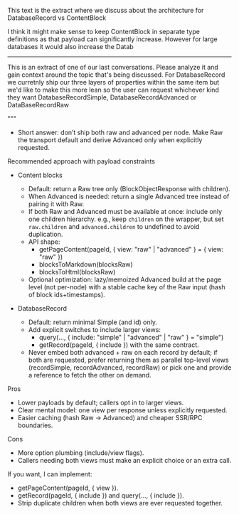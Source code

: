 This text is the extract where we discuss about the architecture for DatabaseRecord vs ContentBlock

I think it might make sense to keep ContentBlock in separate type definitions as that payload can significantly increase. However for large databases it would also increase the Datab

---

This is an extract of one of our last conversations. Please analyze it and gain context around the topic that's being discussed. For DatabaseRecord we curretnly ship our three layers of properties within the same item but we'd like to make this more lean so the user can request whichever kind they want DatabaseRecordSimple, DatabaseRecordAdvanced or DataBaseRecordRaw

"""

- Short answer: don’t ship both raw and advanced per node. Make Raw the transport default and derive Advanced only when explicitly requested.

Recommended approach with payload constraints
- Content blocks
  - Default: return a Raw tree only (BlockObjectResponse with children).
  - When Advanced is needed: return a single Advanced tree instead of pairing it with Raw.
  - If both Raw and Advanced must be available at once: include only one children hierarchy. e.g., keep `children` on the wrapper, but set `raw.children` and `advanced.children` to undefined to avoid duplication.
  - API shape:
    - getPageContent(pageId, { view: "raw" | "advanced" } = { view: "raw" })
    - blocksToMarkdown(blocksRaw)
    - blocksToHtml(blocksRaw)
  - Optional optimization: lazy/memoized Advanced build at the page level (not per-node) with a stable cache key of the Raw input (hash of block ids+timestamps).

- DatabaseRecord
  - Default: return minimal Simple (and id) only.
  - Add explicit switches to include larger views:
    - query(..., { include: "simple" | "advanced" | "raw" } = "simple")
    - getRecord(pageId, { include }) with the same contract.
  - Never embed both advanced + raw on each record by default; if both are requested, prefer returning them as parallel top-level views (recordSimple, recordAdvanced, recordRaw) or pick one and provide a reference to fetch the other on demand.

Pros
- Lower payloads by default; callers opt in to larger views.
- Clear mental model: one view per response unless explicitly requested.
- Easier caching (hash Raw → Advanced) and cheaper SSR/RPC boundaries.

Cons
- More option plumbing (include/view flags).
- Callers needing both views must make an explicit choice or an extra call.

If you want, I can implement:
- getPageContent(pageId, { view }).
- getRecord(pageId, { include }) and query(..., { include }).
- Strip duplicate children when both views are ever requested together.